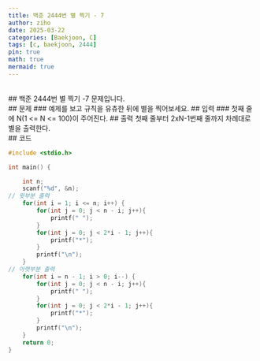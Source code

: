 ```yaml
---
title: 백준 2444번 별 찍기 - 7
author: ziho
date: 2025-03-22
categories: [Baekjoon, C]
tags: [c, baekjoon, 2444]
pin: true
math: true
mermaid: true
---
```

<br>
## 백준 2444번 별 찍기 -7 문제입니다.
<br>
## 문제
### 예제를 보고 규칙을 유츄한 뒤에 별을 찍어보세요.
## 입력
### 첫째 줄에 N(1 <= N <= 100)이 주어진다.
## 출력 첫째 줄부터 2xN-1번째 줄까지 차례대로 별을 출력한다.
<br>
## 코드

```c
#include <stdio.h>

int main() {

    int n;
    scanf("%d", &n); 
// 윗부분 출력
    for(int i = 1; i <= n; i++) {
        for(int j = 0; j < n - i; j++){
            printf(" ");
        }
        for(int j = 0; j < 2*i - 1; j++){
            printf("*");
        }
        printf("\n");
    }
// 아랫부분 출력
    for(int i = n - 1; i > 0; i--) {
        for(int j = 0; j < n - i; j++){
            printf(" ");
        }
        for(int j = 0; j < 2*i - 1; j++){
            printf("*");
        }
        printf("\n");
    }
    return 0;
}
```